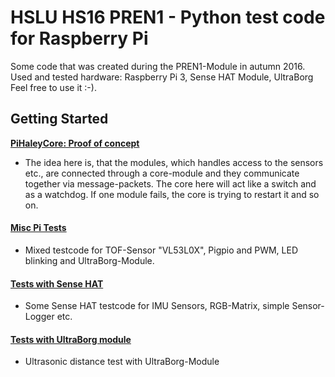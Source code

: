 # HSLU HS16 PREN1 - Python test code for Raspberry Pi

Some code that was created during the PREN1-Module in autumn 2016.<br>
Used and tested hardware: Raspberry Pi 3, Sense HAT Module, UltraBorg
Feel free to use it :-).

## Getting Started

**[PiHaleyCore: Proof of concept](pi_HaleyCore/pi_HaleyCore_PoC)**  
* The idea here is, that the modules, which handles access to the sensors etc., 
are connected through a core-module and they communicate together via message-packets.
The core here will act like a switch and as a watchdog.
If one module fails, the core is trying to restart it and so on.  

#### **[Misc Pi Tests](pi_Tests_Misc)**  
* Mixed testcode for TOF-Sensor "VL53L0X", Pigpio and PWM, LED blinking and UltraBorg-Module.  

#### **[Tests with Sense HAT](pi_Tests_SenseHat)**  
* Some Sense HAT testcode for IMU Sensors, RGB-Matrix, simple Sensor-Logger etc.  

#### **[Tests with UltraBorg module](pi_Tests_UltraBorg/piUltraBorgUltrasonicTest)**  
* Ultrasonic distance test with UltraBorg-Module
